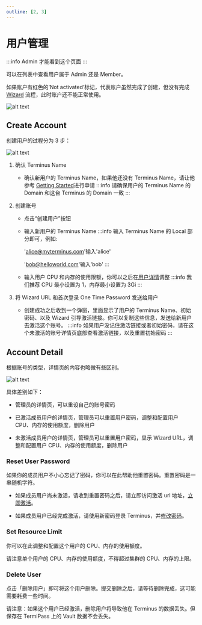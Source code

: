 ```yaml
---
outline: [2, 3]
---
```


# 用户管理

:::info
Admin 才能看到这个页面
:::

可以在列表中查看用户属于 Admin 还是 Member。

如果账户有红色的‘Not activated’标记，代表账户虽然完成了创建，但没有完成 [Wizard](../setup/wizard.md) 流程，此时账户还不能正常使用。

![alt text](/images/how-to/terminus/settings_users.png)

## Create Account

创建用户的过程分为 3 步：

![alt text](/images/how-to/terminus/settings_create_account.png)

1. 确认 Terminus Name

   - 确认新用户的 Terminus Name，如果他还没有 Terminus Name，请让他参考 [Getting Started](../../../overview/introduction/getting-started/index.md)进行申请
     :::info
     请确保用户的 Terminus Name 的 Domain 和这台 Terminus 的 Domain 一致
     :::

1. 创建账号

   - 点击“创建用户”按钮
   - 输入新用户的 Terminus Name
     :::info
     输入 Terminus Name 的 Local 部分即可，例如:

     'alice@myterminus.com'输入'alice'

     'bob@helloworld.com'输入'bob'
     :::

   - 输入用户 CPU 和内存的使用限额，你可以之后在[用户详情](#set-resource-limit)调整
     :::info
     我们推荐 CPU 最小设置为 1，内存最小设置为 3Gi
     :::

1. 将 Wizard URL 和首次登录 One Time Password 发送给用户

   - 创建成功之后收到一个弹窗，里面显示了用户的 Terminus Name、初始密码、以及 Wizard 引导激活链接。你可以复制这些信息，发送给新用户去激活这个账号。
     :::info
     如果用户没记住激活链接或者初始密码，请在这个未激活的账号详情页底部查看激活链接，以及重置初始密码
     :::

## Account Detail

根据账号的类型，详情页的内容也略微有些区别。

![alt text](/images/how-to/terminus/settings_user_info.png)

具体差别如下：

- 管理员的详情页，可以重设自己的账号密码

- 已激活成员用户的详情页，管理员可以重置用户密码，调整和配置用户 CPU、内存的使用额度，删除用户

- 未激活成员用户的详情页，管理员可以重置用户密码，显示 Wizard URL，调整和配置用户 CPU、内存的使用额度，删除用户

### Reset User Password

如果你的成员用户不小心忘记了密码，你可以在此帮助他重置密码。重置密码是一串随机字符。

- 如果成员用户尚未激活，请收到重置密码之后，请立即访问激活 url 地址，[立即激活](../setup/wizard.md)。

- 如果成员用户已经完成激活，请使用新密码登录 Terminus，并[修改密码](../settings/home.md#修改密码)。

### Set Resource Limit

你可以在此调整和配置这个用户的 CPU、内存的使用额度。

请注意单个用户的 CPU、内存的使用额度，不得超过集群的 CPU、内存的上限。

### Delete User

点击「删除用户」即可将这个用户删除。提交删除之后，请等待删除完成，这可能需要耗费一些时间。

请注意：如果这个用户已经激活，删除用户将导致他在 Terminus 的数据丢失。但保存在 TermiPass 上的 Vault 数据不会丢失。
